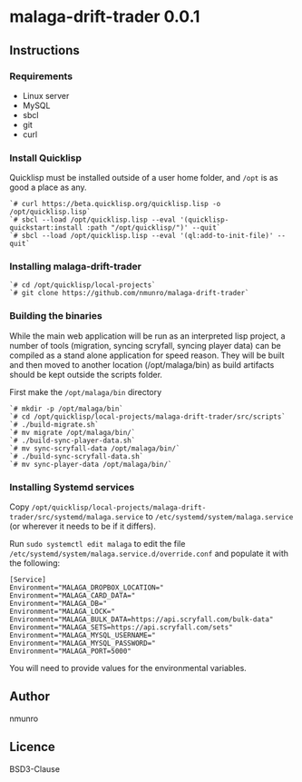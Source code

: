 # malaga-drift-trader 0.0.1

## Instructions

### Requirements

 - Linux server
 - MySQL
 - sbcl
 - git
 - curl

### Install Quicklisp

Quicklisp must be installed outside of a user home folder, and `/opt` is as good a place as any.

    `# curl https://beta.quicklisp.org/quicklisp.lisp -o /opt/quicklisp.lisp`
    `# sbcl --load /opt/quicklisp.lisp --eval '(quicklisp-quickstart:install :path "/opt/quicklisp/")' --quit`
    `# sbcl --load /opt/quicklisp.lisp --eval '(ql:add-to-init-file)' --quit`
    
### Installing malaga-drift-trader

    `# cd /opt/quicklisp/local-projects`
    `# git clone https://github.com/nmunro/malaga-drift-trader`
    
### Building the binaries

While the main web application will be run as an interpreted lisp project, a number of tools (migration, syncing scryfall, syncing player data) can be compiled as a stand alone application for speed reason. They will be built and then moved to another location (/opt/malaga/bin) as build artifacts should be kept outside the scripts folder.

First make the `/opt/malaga/bin` directory

    `# mkdir -p /opt/malaga/bin`
    `# cd /opt/quicklisp/local-projects/malaga-drift-trader/src/scripts`
    `# ./build-migrate.sh`
    `# mv migrate /opt/malaga/bin/`
    `# ./build-sync-player-data.sh`
    `# mv sync-scryfall-data /opt/malaga/bin/`
    `# ./build-sync-scryfall-data.sh`
    `# mv sync-player-data /opt/malaga/bin/`

### Installing Systemd services

Copy `/opt/quicklisp/local-projects/malaga-drift-trader/src/systemd/malaga.service` to `/etc/systemd/system/malaga.service` (or wherever it needs to be if it differs).

Run `sudo systemctl edit malaga` to edit the file `/etc/systemd/system/malaga.service.d/override.conf` and populate it with the following:

```
[Service]
Environment="MALAGA_DROPBOX_LOCATION="
Environment="MALAGA_CARD_DATA="
Environment="MALAGA_DB="
Environment="MALAGA_LOCK="
Environment="MALAGA_BULK_DATA=https://api.scryfall.com/bulk-data"
Environment="MALAGA_SETS=https://api.scryfall.com/sets"
Environment="MALAGA_MYSQL_USERNAME="
Environment="MALAGA_MYSQL_PASSWORD="
Environment="MALAGA_PORT=5000"
```

You will need to provide values for the environmental variables.

## Author

nmunro

## Licence

BSD3-Clause
